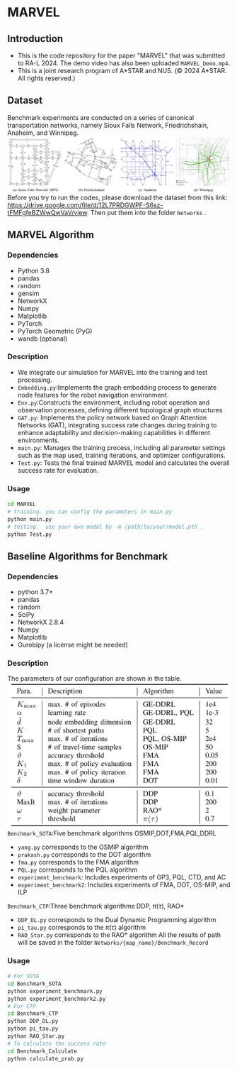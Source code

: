 # MARVEL
## Introduction
* This is the code repository for the paper "MARVEL" that was submitted to RA-L 2024. The demo video has also been uploaded `MARVEL_Demo.mp4`. 
* This is a joint research program of A*STAR and NUS. (© 2024 A\*STAR. All rights reserved.)
## Dataset
Benchmark experiments are conducted on a series of canonical transportation networks, namely Sioux Falls Network, Friedrichshain, Anaheim, and Winnipeg. 
![image](pics/dataset.png)
Before you try to run the codes, please download the dataset from this link: https://drive.google.com/file/d/12L7PRDGWPF-S6sz-tFMFgfeBZWwQwVaV/view. Then put them into the folder `Networks` .
## MARVEL Algorithm
### Dependencies 
* Python 3.8
* pandas
* random
* gensim
* NetworkX
* Numpy
* Matplotlib
* PyTorch
* PyTorch Geometric (PyG)
* wandb (optional)
### Description
* We integrate our simulation for MARVEL into the training and test processing. 
* `Embedding.py`:Implements the graph embedding process to generate node features for the robot navigation environment.
* `Env.py`:Constructs the environment, including robot operation and observation processes, defining different topological graph structures
* `GAT.py`: Implements the policy network based on Graph Attention Networks (GAT), integrating success rate changes during training to enhance adaptability and decision-making capabilities in different environments.
* `main.py`: Manages the training process, including all parameter settings such as the map used, training iterations, and optimizer configurations.
* `Test.py`: Tests the final trained MARVEL model and calculates the overall success rate for evaluation.
### Usage
```bash
cd MARVEL
# training. you can config the parameters in main.py
python main.py
# testing.  use your own model by -m /path/to/your/model.pth .
python Test.py
```
## Baseline Algorithms for Benchmark
### Dependencies 
* python 3.7+
* pandas
* random
* SciPy
* NetworkX 2.8.4
* Numpy
* Matplotlib
* Gurobipy (a license might be needed)
### Description
The parameters of our configuration are shown in the table.
![image](pics/parameters.png)
`Benchmark_SOTA`:Five benchmark algorithms OSMIP,DOT,FMA,PQL,DDRL
* `yang.py` corresponds to the OSMIP algorithm
* `prakash.py` corresponds to the DOT algorithm
* `fma.py` corresponds to the FMA algorithm
* `PQL.py` corresponds to the PQL algorithm
* `experiment_benchmark`: Includes experiments of GP3, PQL, CTD, and AC
* `experiment_benchmark2`: Includes experiments of FMA, DOT, OS-MIP, and ILP

`Benchmark_CTP`:Three benchmark algorithms DDP, $\pi$($\tau$), RAO*
* `DDP_DL.py` corresponds to the Dual Dynamic Programming algorithm
* `pi_tau.py` corresponds to the $\pi$($\tau$) algorithm
* `RAO_Star.py` corresponds to the RAO* algorithm
All the results of path will be saved in the folder `Networks/{map_name}/Benchmark_Record`
### Usage
```bash
# For SOTA
cd Benchmark_SOTA
python experiment_benchmark.py
python experiment_benchmark2.py
# For CTP
cd Benchmark_CTP
python DDP_DL.py
python pi_tau.py
python RAO_Star.py
# To calculate the success rate
cd Benchmark_Calculate
python calculate_prob.py
```


